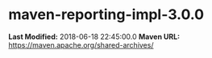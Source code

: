 # maven-reporting-impl-3.0.0

**Last Modified:** 2018-06-18 22:45:00.0
**Maven URL:** https://maven.apache.org/shared-archives/
